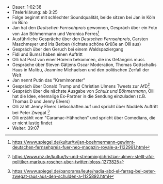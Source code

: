 - Dauer: 1:02:38
- Titelerklärung: ab 3:25
- Folge beginnt mit schlechter Soundqualität, beide sitzen bei Jan in Köln im Büro
- Jan hat den *Deutschen Fernsehpreis* gewonnen, Gespräch über ein Foto von Jan Böhmermann und Veronica Ferres[^1]
- Ausführliche Gespräche über den *Deutschen Fernsehpreis*, Carsten Maschmeyer und Iris Berben (richtete schöne Grüße an Olli aus)
- Gespräch über den Geruch bei einem Waldspaziergang
- Fidi und Bumsi haben einen Auftritt
- Olli hat Post von einer Hörerin bekommen, die ins Gefängnis muss
- Gespräche über Steven Gätjens Oscar Moderation, Thomas Gottschalks Haus in Malibu, Jeannine Michaelsen und den politischen Zerfall der Welt
- Jan nennt Putin das "Kremlmonster"
- Gespräch über Donald Trump und Christian Ulmens Tweets zur AfD[^2]
- Gespräch über die nächste Ausgabe von *Schulz und Böhmermann*, Olli hat die Idee, ehemalige Ex-Partner in die Sendung einzuladen (z.B. Thomas D und Jenny Elvers)
- Olli zählt Jenny Elvers Liebschaften auf und spricht über Naddels Auftritt bei Peter Zwegat [^3]
- Olli erzählt vom "Caramac-Hähnchen" und spricht über Comedians, die er nicht lustig findet
- Weiter: 39:07 

[^1]: https://www.spiegel.de/kultur/tv/jan-boehmermann-gewinnt-deutschen-fernsehpreis-fuer-neo-magazin-royale-a-1132961.html
[^2]: https://www.mz.de/kultur/tv-und-streaming/christian-ulmen-stellt-afd-politiker-markus-roscher-uber-twitter-bloss-1273825
[^3]: https://www.spiegel.de/panorama/leute/nadja-abd-el-farrag-bei-peter-zwegat-raus-aus-den-schulden-a-1125892.html
